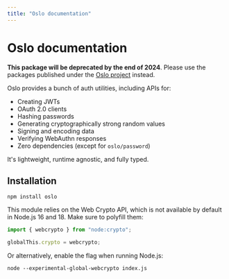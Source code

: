 ```yaml
---
title: "Oslo documentation"
---
```


# Oslo documentation

**This package will be deprecated by the end of 2024**. Please use the packages published under the [Oslo project](https://oslojs.dev) instead.

Oslo provides a bunch of auth utilities, including APIs for:

- Creating JWTs
- OAuth 2.0 clients
- Hashing passwords
- Generating cryptographically strong random values
- Signing and encoding data
- Verifying WebAuthn responses
- Zero dependencies (except for `oslo/password`)

It's lightweight, runtime agnostic, and fully typed.

## Installation

```
npm install oslo
```

This module relies on the Web Crypto API, which is not available by default in Node.js 16 and 18. Make sure to polyfill them:

```ts
import { webcrypto } from "node:crypto";

globalThis.crypto = webcrypto;
```

Or alternatively, enable the flag when running Node.js:

```
node --experimental-global-webcrypto index.js
```

